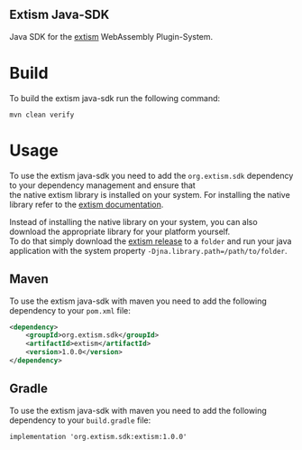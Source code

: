 Extism Java-SDK
---

Java SDK for the [extism](https://extism.org/) WebAssembly Plugin-System.

# Build

To build the extism java-sdk run the following command:

```
mvn clean verify
```

# Usage

To use the extism java-sdk you need to add the `org.extism.sdk` dependency to your dependency management and ensure that  
the native extism library is installed on your system. For installing the native library refer to the [extism documentation](https://extism.org/docs/install).

Instead of installing the native library on your system, you can also download the appropriate library for your platform
yourself.  
To do that simply download the [extism release](https://github.com/extism/extism/releases) to a `folder` and  run your java application with the system property `-Djna.library.path=/path/to/folder`.

## Maven
To use the extism java-sdk with maven you need to add the following dependency to your `pom.xml` file:
```xml
<dependency>
    <groupId>org.extism.sdk</groupId>
    <artifactId>extism</artifactId>
    <version>1.0.0</version>
</dependency>
```

## Gradle
To use the extism java-sdk with maven you need to add the following dependency to your `build.gradle` file:

```
implementation 'org.extism.sdk:extism:1.0.0'
```


